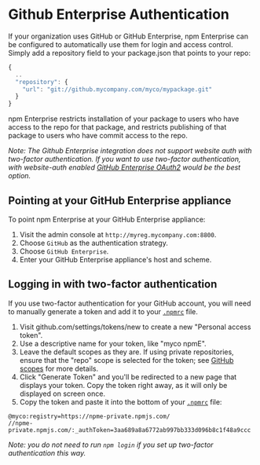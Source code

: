 # Github Enterprise Authentication

If your organization uses GitHub or GitHub Enterprise, npm Enterprise can be configured
to automatically use them for login and access control. Simply add a
repository field to your package.json that points to your repo:

```js
{
  ..
  "repository": {
    "url": "git://github.mycompany.com/myco/mypackage.git"
  }
}
```

npm Enterprise restricts installation of your
package to users who have access to the repo for that package, and restricts
publishing of that package to users who have commit access to the repo.

_Note: The Github Enterprise integration does not support website auth with two-factor authentication. If you want to use two-factor authentication, with website-auth enabled [GitHub Enterprise OAuth2](up-and-running/auth/oauth-github.md) would be the best option._


## Pointing at your GitHub Enterprise appliance

To point npm Enterprise at your GitHub Enterprise appliance:

1. Visit the admin console at `http://myreg.mycompany.com:8800`.
2. Choose `GitHub` as the authentication strategy.
3. Choose `GitHub Enterprise`.
4. Enter your GitHub Enterprise appliance's host and scheme.

## Logging in with two-factor authentication

If you use two-factor authentication for your GitHub account, you will need to
manually generate a token and add it to your [`.npmrc`](/files/npmrc) file.

1. Visit github.com/settings/tokens/new to create a new "Personal access token".
2. Use a descriptive name for your token, like "myco npmE".
3. Leave the default scopes as they are. If using private repositories, ensure that the "repo" scope is selected for the token; see [GitHub scopes](https://developer.github.com/v3/oauth/#scopes) for more details.
4. Click "Generate Token" and you'll be redirected to a new page that displays your token. Copy the token right away, as it will only be displayed on screen once.
5. Copy the token and paste it into the bottom of your [`.npmrc`](/files/npmrc) file:

```
@myco:registry=https://npme-private.npmjs.com/
//npme-private.npmjs.com/:_authToken=3aa689a8a6772ab997bb333d096b8c1f48a9ccc
```

_Note: you do not need to run `npm login` if you set up two-factor authentication this way._
